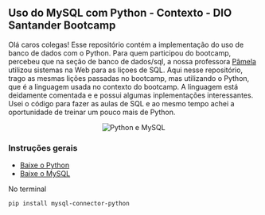 ﻿## Uso do MySQL com Python - Contexto - DIO Santander Bootcamp

 Olá caros colegas! Esse repositório contém a implementação do uso de banco de dados com o Python. Para quem participou do bootcamp, percebeu que na seção de banco de dados/sql, a nossa professora [Pâmela](https://www.linkedin.com/in/pamelaapborges/) utilizou sistemas na Web para as liçoes de SQL. Aqui nesse repositório, trago as mesmas lições passadas no bootcamp, mas utilizando o Python, que é a linguagem usada no contexto do bootcamp. A linguagem está deidamente comentada e e possui algumas inplementações interessantes. Usei o código para fazer as aulas de SQL e ao mesmo tempo achei a oportunidade de treinar um pouco mais de Python.

 <p align="center">
   <img src="https://www.learntek.org/blog/wp-content/uploads/2019/06/Mysql-python.png" alt="Python e MySQL"
 </p>
  
### Instruções gerais
- [Baixe o Python](https://www.python.org/downloads/)
- [Baixe o MySQL](https://www.mysql.com/downloads/)

No terminal
```
pip install mysql-connector-python
```
